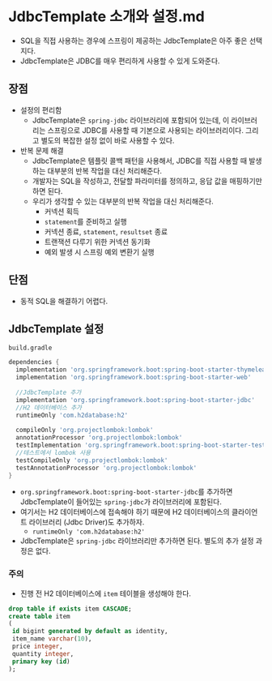 # JdbcTemplate 소개와 설정.md
- SQL을 직접 사용하는 경우에 스프링이 제공하는 JdbcTemplate은 아주 좋은 선택지다.
- JdbcTemplate은 JDBC를 매우 편리하게 사용할 수 있게 도와준다.

## 장점
- 설정의 편리함
  - JdbcTemplate은 `spring-jdbc` 라이브러리에 포함되어 있는데, 이 라이브러리는 스프링으로
  JDBC를 사용할 때 기본으로 사용되는 라이브러리이다. 그리고 별도의 복잡한 설정 없이 바로 사용할 
  수 있다.
- 반복 문제 해결
  - JdbcTemplate은 템플릿 콜백 패턴을 사용해서, JDBC를 직접 사용할 때 발생하는 대부분의 반복
  작업을 대신 처리해준다.
  - 개발자는 SQL을 작성하고, 전달할 파라미터를 정의하고, 응답 값을 매핑하기만 하면 된다.
  - 우리가 생각할 수 있는 대부분의 반복 작업을 대신 처리해준다.
    - 커넥션 획득
    - `statement`를 준비하고 실행
    - 커넥션 종료, `statement`, `resultset` 종료
    - 트랜잭션 다루기 위한 커넥션 동기화
    - 예외 발생 시 스프링 예외 변환기 실행

## 단점
- 동적 SQL을 해결하기 어렵다.

## JdbcTemplate 설정
`build.gradle`
```groovy
dependencies {
  implementation 'org.springframework.boot:spring-boot-starter-thymeleaf'
  implementation 'org.springframework.boot:spring-boot-starter-web'
  
  //JdbcTemplate 추가
  implementation 'org.springframework.boot:spring-boot-starter-jdbc'
  //H2 데이터베이스 추가
  runtimeOnly 'com.h2database:h2'
  
  compileOnly 'org.projectlombok:lombok'
  annotationProcessor 'org.projectlombok:lombok'
  testImplementation 'org.springframework.boot:spring-boot-starter-test'
  //테스트에서 lombok 사용
  testCompileOnly 'org.projectlombok:lombok'
  testAnnotationProcessor 'org.projectlombok:lombok'
}
```
- `org.springframework.boot:spring-boot-starter-jdbc`를 추가하면 JdbcTemplate이
들어있는 `spring-jdbc`가 라이브러리에 포함된다.
- 여기서는 H2 데이터베이스에 접속해야 하기 때문에 H2 데이터베이스의 클라이언트 라이브러리
  (Jdbc Driver)도 추가하자.
  - `runtimeOnly 'com.h2database:h2'`
- JdbcTemplate은 `spring-jdbc` 라이브러리만 추가하면 된다. 별도의 추가 설정 과정은 없다.

### 주의
- 진행 전 H2 데이터베이스에 `item` 테이블을 생성해야 한다.
```sql
drop table if exists item CASCADE;
create table item
(
 id bigint generated by default as identity,
 item_name varchar(10),
 price integer,
 quantity integer,
 primary key (id)
);
```
